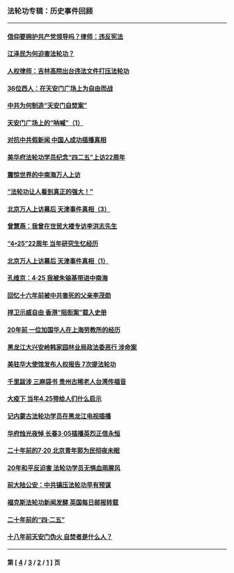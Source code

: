 ### 法轮功专辑：历史事件回顾
---
#### [信仰要拥护共产党领导吗？律师：违反宪法](../../pages/nf5793/n14061325.md?09090430) 
#### [江泽民为何迫害法轮功？](../../pages/nf5793/n13876324.md?09090430) 
#### [人权律师：吉林高院出台违法文件打压法轮功](../../pages/nf5793/n13825665.md?09090430) 
#### [36位西人：在天安门广场上为自由而战](../../pages/nf5793/n13390029.md?09090430) 
#### [中共为何制造“天安门自焚案”](../../pages/nf5793/n13183270.md?09090430) 
#### [天安门广场上的“呐喊”（1）](../../pages/nf5793/n13105277.md?09090430) 
#### [对抗中共假新闻 中国人成功插播真相](../../pages/nf5793/n12910618.md?09090430) 
#### [美华府法轮功学员纪念“四二五”上访22周年](../../pages/nf5793/n12904445.md?09090430) 
#### [震惊世界的中南海万人上访](../../pages/nf5793/n12903976.md?09090430) 
#### [“法轮功让人看到真正的强大！”](../../pages/nf5793/n12903195.md?09090430) 
#### [北京万人上访幕后 天津事件真相（3）](../../pages/nf5793/n12902807.md?09090430) 
#### [曾慧燕：我曾在世贸大楼专访李洪志先生](../../pages/nf5793/n12898729.md?09090430) 
#### [“4•25”22周年 当年研究生忆经历](../../pages/nf5793/n12894152.md?09090430) 
#### [北京万人上访幕后 天津事件真相（1）](../../pages/nf5793/n12885174.md?09090430) 
#### [孔维京：4·25 我被朱镕基带进中南海](../../pages/nf5793/n12864987.md?09090430) 
#### [回忆十六年前被中共害死的父亲李茂勋](../../pages/nf5793/n12880270.md?09090430) 
#### [捍卫示威自由 香港“阻街案”载入史册](../../pages/nf5793/n12811245.md?09090430) 
#### [20年前 一位加国华人在上海劳教所的经历](../../pages/nf5793/n12707932.md?09090430) 
#### [黑龙江大兴安岭韩家园林业局政法委恶行 涉命案](../../pages/nf5793/n12622815.md?09090430) 
#### [美驻华大使馆发布人权报告 7次提法轮功](../../pages/nf5793/n12520541.md?09090430) 
#### [千里跋涉 三麻袋书 贵州古稀老人台湾传福音](../../pages/nf5793/n12198750.md?09090430) 
#### [大疫下 当年4.25带给人们什么启示](../../pages/nf5793/n12058565.md?09090430) 
#### [记内蒙古法轮功学员在黑龙江电视插播](../../pages/nf5793/n11699194.md?09090430) 
#### [华府烛光夜悼 长春3·05插播英烈正信永恒](../../pages/nf5793/n11397432.md?09090430) 
#### [二十年前的7·20 北京青年郭为民彻夜未眠](../../pages/nf5793/n11354195.md?09090430) 
#### [20年和平反迫害 法轮功学员无惧血雨腥风](../../pages/nf5793/n11348279.md?09090430) 
#### [前大陆公安：中共镇压法轮功早有预谋](../../pages/nf5793/n11352168.md?09090430) 
#### [福克斯法轮功新闻发酵  英国每日邮报转载](../../pages/nf5793/n11285952.md?09090430) 
#### [二十年前的“四·二五”](../../pages/nf5793/n11207639.md?09090430) 
#### [十八年前天安门伪火 自焚者是什么人？](../../pages/nf5793/n10996556.md?09090430) 

---
#### 第 [ [4](./4.md?09090430) / [3](./3.md?09090430) / [2](./2.md?09090430) / [1](./1.md?09090430) ] 页
